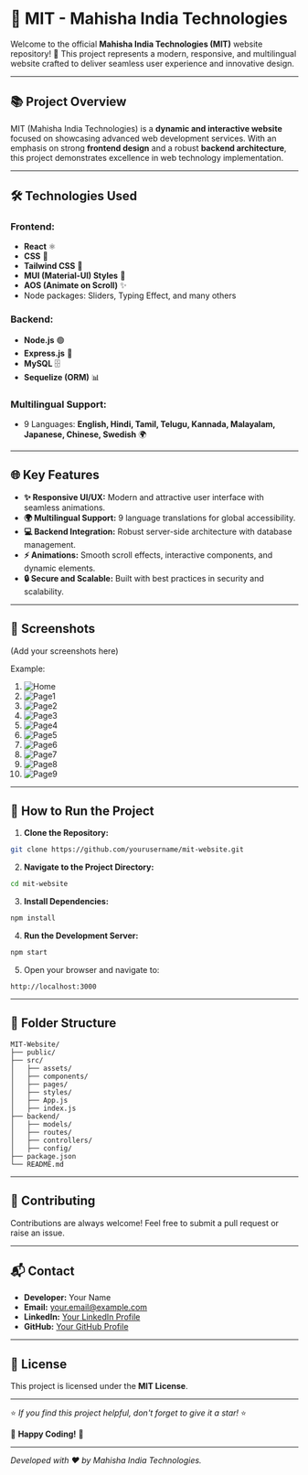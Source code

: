 # 🚀 **MIT - Mahisha India Technologies**

Welcome to the official **Mahisha India Technologies (MIT)** website repository! 🌟 This project represents a modern, responsive, and multilingual website crafted to deliver seamless user experience and innovative design.

---

## 📚 **Project Overview**

MIT (Mahisha India Technologies) is a **dynamic and interactive website** focused on showcasing advanced web development services. With an emphasis on strong **frontend design** and a robust **backend architecture**, this project demonstrates excellence in web technology implementation.

---

## 🛠️ **Technologies Used**

### **Frontend:**
- **React** ⚛️
- **CSS** 🎨
- **Tailwind CSS** 💨
- **MUI (Material-UI) Styles** 🧩
- **AOS (Animate on Scroll)** ✨
- Node packages: Sliders, Typing Effect, and many others

### **Backend:**
- **Node.js** 🟢
- **Express.js** 🚀
- **MySQL** 🗄️
- **Sequelize (ORM)** 📊

### **Multilingual Support:**
- 9 Languages: **English, Hindi, Tamil, Telugu, Kannada, Malayalam, Japanese, Chinese, Swedish** 🌍

---

## 🌐 **Key Features**

- **✨ Responsive UI/UX:** Modern and attractive user interface with seamless animations.
- **🌍 Multilingual Support:** 9 language translations for global accessibility.
- **💻 Backend Integration:** Robust server-side architecture with database management.
- **⚡ Animations:** Smooth scroll effects, interactive components, and dynamic elements.
- **🔒 Secure and Scalable:** Built with best practices in security and scalability.

---

## 📸 **Screenshots**

(Add your screenshots here)

Example:
1. ![Home](./Frontend/src/assets/images/GIT_Home.jpeg)
2. ![Page1](./Frontend/src/assets/images/GIT1.jpeg)
3. ![Page2](./Frontend/src/assets/images/GIT2.jpeg)
4. ![Page3](./Frontend/src/assets/images/GIT3.jpeg)
5. ![Page4](./Frontend/src/assets/images/GIT4.jpeg)
6. ![Page5](./Frontend/src/assets/images/GIT5.jpeg)
7. ![Page6](./Frontend/src/assets/images/GIT6.jpeg)
8. ![Page7](./Frontend/src/assets/images/GIT7.jpeg)
9. ![Page8](./Frontend/src/assets/images/GIT8.jpeg)
10. ![Page9](./Frontend/src/assets/images/GIT9.jpeg)

---

## 🚦 **How to Run the Project**

1. **Clone the Repository:**
```bash
git clone https://github.com/yourusername/mit-website.git
```

2. **Navigate to the Project Directory:**
```bash
cd mit-website
```

3. **Install Dependencies:**
```bash
npm install
```

4. **Run the Development Server:**
```bash
npm start
```

5. Open your browser and navigate to:
```
http://localhost:3000
```

---

## 📂 **Folder Structure**
```
MIT-Website/
├── public/
├── src/
│   ├── assets/
│   ├── components/
│   ├── pages/
│   ├── styles/
│   ├── App.js
│   ├── index.js
├── backend/
│   ├── models/
│   ├── routes/
│   ├── controllers/
│   ├── config/
├── package.json
└── README.md
```

---

## 🤝 **Contributing**

Contributions are always welcome! Feel free to submit a pull request or raise an issue.

---

## 📬 **Contact**
- **Developer:** Your Name
- **Email:** your.email@example.com
- **LinkedIn:** [Your LinkedIn Profile](#)
- **GitHub:** [Your GitHub Profile](#)

---

## 📜 **License**

This project is licensed under the **MIT License**.

---

⭐ *If you find this project helpful, don't forget to give it a star!* ⭐

🚀 **Happy Coding!** 🚀

---

*Developed with ❤️ by Mahisha India Technologies.*


